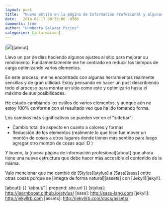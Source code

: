 ```yaml
---
layout: post
title:  "Nuevo estilo en la página de Información Profesional y algunas optimizaciones"
date:   2014-08-17 00:38:00 -0300
comments: true
author: "Humberto Salazar Pacios"
categories: [informacion]
---
```


[<img class="pull-right post-image img-responsive" src="{{ '/img/posts/2014/08/update-about-page.png' | prepend: site.url }}">][about]

Llevo un par de días haciendo algunos ajustes al sitio para mejorar su rendimiento. Fundamentalmente me he centrado en reducir los tiempos de carga optimizando varios elementos.

<!--more-->

En este proceso, me he encontrado con algunas herramientas realmente sencillas y de gran utilidad. Estoy pensando en hacer un post describiendo todo el proceso para montar un sitio como este y optimizarlo hasta el máximo de sus posibilidades.

He estado cambiando los estilos de varios elementos, y aunque aún no estoy 100% conforme con el resultado veo que ha ido tomando forma.

Los cambios más significativos se pueden ver en el "sidebar":

- Cambio total de aspecto en cuanto a colores y formas
- Reducción de los elementos (realmente lo que hice fue mover un montón de cosas a otros lugares donde tienen más sentido para luego agregar otro montón de cosas aquí :D )

Y bueno, la [nueva página de información profesional][about] que ahora tiene una nueva estructura que debe hacer más accesible el contenido de la misma.

Vale mencionar que me cambié de [Stylus][stylus] a [Sass][sass] entre otras cosas porque se [integra de forma natural][assets] con [Jekyll][jekyll].

[about]: {{ '/about/' | prepend: site.url }}
[stylus]: http://learnboost.github.io/stylus/
[sass]: http://sass-lang.com
[jekyll]: http://jekyllrb.com
[assets]: http://jekyllrb.com/docs/assets/
